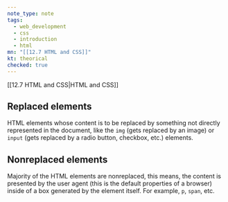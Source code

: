 ```yaml
---
note_type: note
tags:
  - web_development
  - css
  - introduction
  - html
mn: "[[12.7 HTML and CSS]]"
kt: theorical
checked: true
---
```

[[12.7 HTML and CSS|HTML and CSS]]
## Replaced elements
HTML elements whose content is to be replaced by something not directly represented in the document, like the `img` (gets replaced by an image) or `input` (gets replaced by a radio button, checkbox, etc.) elements.

## Nonreplaced elements
Majority of the HTML elements are nonreplaced, this means, the content is presented by the user agent (this is the default properties of a browser) inside of a box generated by the element itself. For example, `p`, `span`, etc. 